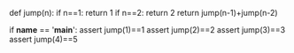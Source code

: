 def jump(n):
    if n==1:
        return 1
    if n==2:
        return 2
    return jump(n-1)+jump(n-2)
    
if __name__ == '__main__':
  assert jump(1)==1
  assert jump(2)==2
  assert jump(3)==3
  assert jump(4)==5

